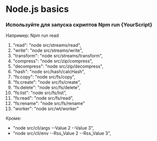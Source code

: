 # Node.js basics


### Используйте для запуска скриптов Npm run {YourScript}

Например: Npm run read
1. "read": "node src/streams/read",
2. "write": "node src/streams/write",
3. "transform": "node src/streams/transform",
4. "compress": "node src/zip/compress",
5. "decompress": "node src/zip/decompress",
6. "hash": "node src/hash/calcHash",
7. "fs:copy": "node src/fs/copy",
8. "fs:create": "node src/fs/create",
9. "fs:delete": "node src/fs/delete",
10. "fs:list": "node src/fs/list",
11. "fs:read": "node src/fs/read",
12. "fs:rename": "node src/fs/rename"
13. "worker": "node src/wt/worker"

Кроме: 
*  "node src/cli/args --Value 2 --Value 3",
*  "node src/cli/env --Rss_Value 2 --Rss_Value 3",
